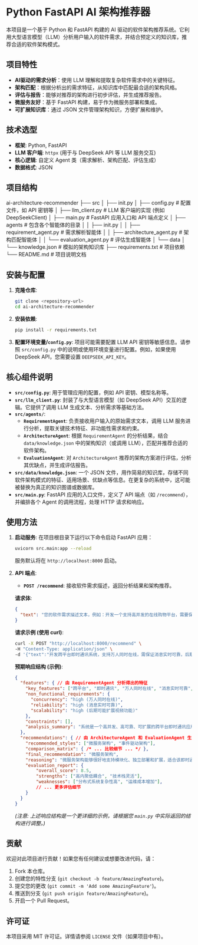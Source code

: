 # Python FastAPI AI 架构推荐器

本项目是一个基于 Python 和 FastAPI 构建的 AI 驱动的软件架构推荐系统。它利用大型语言模型（LLM）分析用户输入的软件需求，并结合预定义的知识库，推荐合适的软件架构模式。

## 项目特性

*   **AI驱动的需求分析**：使用 LLM 理解和提取复杂软件需求中的关键特征。
*   **架构匹配**：根据分析出的需求特征，从知识库中匹配最合适的架构风格。
*   **评估与报告**：能够对推荐的架构进行初步评估，并生成推荐报告。
*   **微服务友好**：基于 FastAPI 构建，易于作为微服务部署和集成。
*   **可扩展知识库**：通过 JSON 文件管理架构知识，方便扩展和维护。

## 技术选型

*   **框架**: Python, FastAPI
*   **LLM 客户端**: `httpx` (用于与 DeepSeek API 等 LLM 服务交互)
*   **核心逻辑**: 自定义 Agent 类（需求解析、架构匹配、评估生成）
*   **数据格式**: JSON

## 项目结构
ai-architecture-recommender 
├── src 
│ ├── init.py 
│ ├── config.py # 配置文件，如 API 密钥等 
│ ├── llm_client.py # LLM 客户端的实现 (例如 DeepSeekClient) 
│ ├── main.py # FastAPI 应用入口和 API 端点定义 
│ ├── agents # 包含各个智能体的目录 
│ │ ├── init.py 
│ │ ├── requirement_agent.py # 需求解析智能体 
│ │ ├── architecture_agent.py # 架构匹配智能体 
│ │ └── evaluation_agent.py # 评估生成智能体 
│ └── data 
│ └── knowledge.json # 模拟的架构知识库 
├── requirements.txt # 项目依赖 
└── README.md # 项目说明文档


## 安装与配置

1.  **克隆仓库**:
    ```bash
    git clone <repository-url>
    cd ai-architecture-recommender
    ```

2.  **安装依赖**:
    ```bash
    pip install -r requirements.txt
    ```

3.  **配置环境变量/`config.py`**:
    项目可能需要配置 LLM API 密钥等敏感信息。请参照 `src/config.py` 中的说明或使用环境变量进行配置。例如，如果使用 DeepSeek API，您需要设置 `DEEPSEEK_API_KEY`。

## 核心组件说明

*   **`src/config.py`**: 用于管理应用的配置，例如 API 密钥、模型名称等。
*   **`src/llm_client.py`**: 封装了与大型语言模型（如 DeepSeek API）交互的逻辑。它提供了调用 LLM 生成文本、分析需求等基础方法。
*   **`src/agents/`**:
    *   **`RequirementAgent`**: 负责接收用户输入的原始需求文本，调用 LLM 服务进行分析，提取关键技术特征、非功能性需求和约束。
    *   **`ArchitectureAgent`**: 根据 `RequirementAgent` 的分析结果，结合 `data/knowledge.json` 中的架构知识（或调用 LLM），匹配并推荐合适的软件架构。
    *   **`EvaluationAgent`**: 对 `ArchitectureAgent` 推荐的架构方案进行评估，分析其优缺点，并生成评估报告。
*   **`src/data/knowledge.json`**: 一个 JSON 文件，用作简易的知识库，存储不同软件架构模式的特征、适用场景、优缺点等信息。在更复杂的系统中，这可能被替换为真正的知识图谱或数据库。
*   **`src/main.py`**: FastAPI 应用的入口文件，定义了 API 端点（如 `/recommend`），并编排各个 Agent 的调用流程，处理 HTTP 请求和响应。

## 使用方法

1.  **启动服务**:
    在项目根目录下运行以下命令启动 FastAPI 应用：
    ```bash
    uvicorn src.main:app --reload
    ```
    服务默认将在 `http://localhost:8000` 启动。

2.  **API 端点**:
    *   **`POST /recommend`**: 接收软件需求描述，返回分析结果和架构推荐。

    **请求体**:
    ```json
    {
      "text": "您的软件需求描述文本，例如：开发一个支持高并发的在线购物平台，需要保证数据一致性和系统可扩展性。"
    }
    ```

    **请求示例 (使用 curl)**:
    ```bash
    curl -X POST "http://localhost:8000/recommend" \
    -H "Content-Type: application/json" \
    -d '{"text":"开发跨平台即时通讯系统，支持万人同时在线，需保证消息实时可靠，后期可能扩展视频功能"}'
    ```

    **预期响应结构 (示例)**:
    ```json
    {
      "features": { // 由 RequirementAgent 分析得出的特征
        "key_features": ["跨平台", "即时通讯", "万人同时在线", "消息实时可靠", "视频功能扩展"],
        "non_functional_requirements": {
          "concurrency": "high (万人同时在线)",
          "reliability": "high (消息实时可靠)",
          "scalability": "high (后期可能扩展视频功能)"
        },
        "constraints": [],
        "analysis_summary": "系统是一个高并发、高可靠、可扩展的跨平台即时通讯应用。"
      },
      "recommendations": { // 由 ArchitectureAgent 和 EvaluationAgent 生成的推荐和评估
        "recommended_styles": ["微服务架构", "事件驱动架构"],
        "comparison_matrix": { /* ... 比较细节 ... */ },
        "final_recommendation": "微服务架构",
        "reasoning": "微服务架构能够很好地支持模块化、独立部署和扩展，适合该即时通讯系统的需求...",
        "evaluation_report": {
            "overall_score": 8.5,
            "strengths": ["高内聚低耦合", "技术栈灵活"],
            "weaknesses": ["分布式系统复杂性高", "运维成本增加"],
            // ... 更多评估细节
        }
      }
    }
    ```
    *(注意: 上述响应结构是一个更详细的示例，请根据您 `main.py` 中实际返回的结构进行调整。)*

## 贡献

欢迎对此项目进行贡献！如果您有任何建议或想要改进代码，请：

1.  Fork 本仓库。
2.  创建您的特性分支 (`git checkout -b feature/AmazingFeature`)。
3.  提交您的更改 (`git commit -m 'Add some AmazingFeature'`)。
4.  推送到分支 (`git push origin feature/AmazingFeature`)。
5.  开启一个 Pull Request。

## 许可证

本项目采用 MIT 许可证。详情请参阅 `LICENSE` 文件（如果项目中有）。